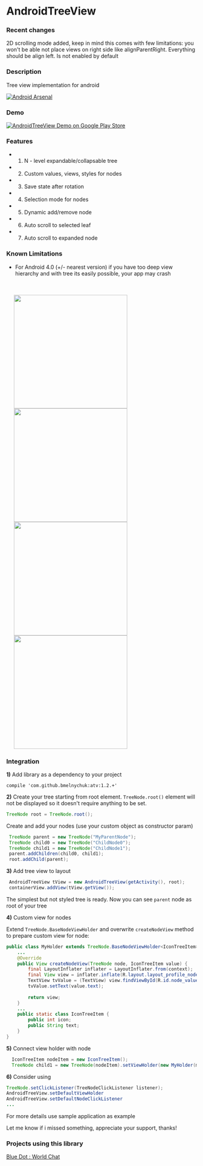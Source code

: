 AndroidTreeView
====================

### Recent changes


2D scrolling mode added, keep in mind this comes with few limitations: you won't be able not place views on right side like alignParentRight. Everything should be align left. Is not enabled by default


### Description

Tree view implementation for android

[![Android Arsenal](https://img.shields.io/badge/Android%20Arsenal-AndroidTreeView-brightgreen.svg?style=flat)](https://android-arsenal.com/details/1/1534)

### Demo

[![AndroidTreeView Demo on Google Play Store](http://style.anu.edu.au/_anu/images/icons/icon-google-play-small.png)](https://play.google.com/store/apps/details?id=com.unnamed.b.atv.demo)


### Features
+ 1. N - level expandable/collapsable tree
+ 2. Custom values, views, styles for nodes
+ 3. Save state after rotation
+ 4. Selection mode for nodes
+ 5. Dynamic add/remove node
+ 6. Auto scroll to selected leaf
+ 7. Auto scroll to expanded node

### Known Limitations
+ For Android 4.0 (+/- nearest version) if you have too deep view hierarchy and with tree its easily possible, your app may crash

<br>
<br>

<img width='300' hspace='20' align='left' src='https://lh4.ggpht.com/xzkb3N58LH2Tsb_gGs0u3_x81VOLwlhcp-f4pz_sR_iR3vAKXfJoAcwBjN74LvzpVLE=h900-rw' />

<img width='300' hspace='20' src='https://lh5.ggpht.com/Ut6By_iUnkNfzIbaPBsc8hBeQeFj_2UXJh_1tfwDdlTAqGkhiR72A_AwQ0L0GH3OFag=h900-rw' />

<img width='300' hspace='20' src='https://www.dropbox.com/s/nc6q4jubaau0x5m/Screenshot_2015-02-15-23-16-56.png?dl=1' />
<img width='300' hspace='20' src='https://drive.google.com/uc?id=0B3hs6EXn55WUNzJmelk3cmRzcEE' />


### Integration

**1)** Add library as a dependency to your project 

```compile 'com.github.bmelnychuk:atv:1.2.+'```

**2)** Create your tree starting from root element. ```TreeNode.root()``` element will not be displayed so it doesn't require anything to be set.
```java
TreeNode root = TreeNode.root();
```

Create and add your nodes (use your custom object as constructor param)
```java
 TreeNode parent = new TreeNode("MyParentNode");
 TreeNode child0 = new TreeNode("ChildNode0");
 TreeNode child1 = new TreeNode("ChildNode1");
 parent.addChildren(child0, child1);
 root.addChild(parent);
```

**3)** Add tree view to layout
```java 
 AndroidTreeView tView = new AndroidTreeView(getActivity(), root);
 containerView.addView(tView.getView());
``` 
The simplest but not styled tree is ready. Now you can see ```parent``` node as root of your tree

**4)** Custom view for nodes

Extend ```TreeNode.BaseNodeViewHolder``` and overwrite ```createNodeView``` method to prepare custom view for node:
```java
public class MyHolder extends TreeNode.BaseNodeViewHolder<IconTreeItem> {
    ...
    @Override
    public View createNodeView(TreeNode node, IconTreeItem value) {
        final LayoutInflater inflater = LayoutInflater.from(context);
        final View view = inflater.inflate(R.layout.layout_profile_node, null, false);
        TextView tvValue = (TextView) view.findViewById(R.id.node_value);
        tvValue.setText(value.text);
        
        return view;
    }
    ...
    public static class IconTreeItem {
        public int icon;
        public String text;
    }
}
```

**5)** Connect view holder with node 
```java 
  IconTreeItem nodeItem = new IconTreeItem();
  TreeNode child1 = new TreeNode(nodeItem).setViewHolder(new MyHolder(mContext));
```

**6)** Consider using 
```java 
TreeNode.setClickListener(TreeNodeClickListener listener);
AndroidTreeView.setDefaultViewHolder
AndroidTreeView.setDefaultNodeClickListener
...
```

For more details use sample application as example

Let me know if i missed something, appreciate your support, thanks!

### Projects using this library

[Blue Dot : World Chat](https://play.google.com/store/apps/details?id=com.commandapps.bluedot)

